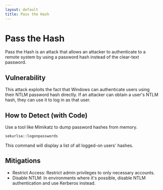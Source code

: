 ```yaml
---
layout: default
title: Pass the Hash
---
```

# Pass the Hash

Pass the Hash is an attack that allows an attacker to authenticate to a remote system by using a password hash instead of the clear-text password.

## Vulnerability
This attack exploits the fact that Windows can authenticate users using their NTLM password hash directly. If an attacker can obtain a user's NTLM hash, they can use it to log in as that user.

## How to Detect (with Code)
Use a tool like Mimikatz to dump password hashes from memory.
```bash
sekurlsa::logonpasswords
```

This command will display a list of all logged-on users' hashes.

## Mitigations
- Restrict Access: Restrict admin privileges to only necessary accounts.
- Disable NTLM: In environments where it's possible, disable NTLM authentication and use Kerberos instead.